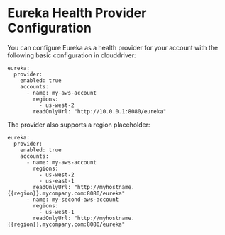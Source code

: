 # Eureka Health Provider Configuration
You can configure Eureka as a health provider for your account with the following basic configuration in clouddriver:

    eureka:
      provider:
        enabled: true
        accounts:
          - name: my-aws-account
            regions:
              - us-west-2
            readOnlyUrl: "http://10.0.0.1:8080/eureka"

The provider also supports a region placeholder:

    eureka:
      provider:
        enabled: true
        accounts:
          - name: my-aws-account
            regions:
              - us-west-2
              - us-east-1
            readOnlyUrl: "http://myhostname.{{region}}.mycompany.com:8080/eureka"
          - name: my-second-aws-account
            regions:
              - us-west-1
            readOnlyUrl: "http://myhostname.{{region}}.mycompany.com:8080/eureka"
